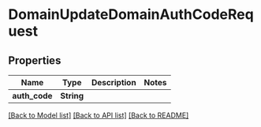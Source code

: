 # DomainUpdateDomainAuthCodeRequest

## Properties

Name | Type | Description | Notes
------------ | ------------- | ------------- | -------------
**auth_code** | **String** |  | 

[[Back to Model list]](../README.md#documentation-for-models) [[Back to API list]](../README.md#documentation-for-api-endpoints) [[Back to README]](../README.md)


